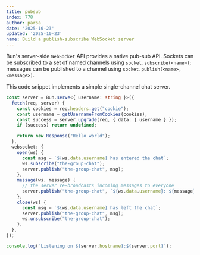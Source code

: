 ```yaml
---
title: pubsub
index: 778
author: parsa
date: '2025-10-23'
updated: '2025-10-23'
name: Build a publish-subscribe WebSocket server
---
```


Bun's server-side `WebSocket` API provides a native pub-sub API. Sockets can be subscribed to a set of named channels using `socket.subscribe(<name>)`; messages can be published to a channel using `socket.publish(<name>, <message>)`.

This code snippet implements a simple single-channel chat server.

```ts
const server = Bun.serve<{ username: string }>({
  fetch(req, server) {
    const cookies = req.headers.get("cookie");
    const username = getUsernameFromCookies(cookies);
    const success = server.upgrade(req, { data: { username } });
    if (success) return undefined;

    return new Response("Hello world");
  },
  websocket: {
    open(ws) {
      const msg = `${ws.data.username} has entered the chat`;
      ws.subscribe("the-group-chat");
      server.publish("the-group-chat", msg);
    },
    message(ws, message) {
      // the server re-broadcasts incoming messages to everyone
      server.publish("the-group-chat", `${ws.data.username}: ${message}`);
    },
    close(ws) {
      const msg = `${ws.data.username} has left the chat`;
      server.publish("the-group-chat", msg);
      ws.unsubscribe("the-group-chat");
    },
  },
});

console.log(`Listening on ${server.hostname}:${server.port}`);
```

